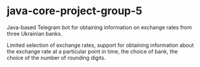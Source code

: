 # java-core-project-group-5
 
Java-based Telegram bot for obtaining information on exchange rates from three Ukrainian banks.

Limited selection of exchange rates, support for obtaining information about the exchange rate at a particular point in time, the choice of bank, the choice of the number of rounding digits.
